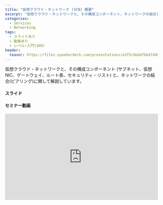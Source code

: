 ```yaml
---
title: "仮想クラウド・ネットワーク (VCN) 概要"
excerpt: "仮想クラウド・ネットワークと、その構成コンポーネント、ネットワークの結合(ピアリング)に関して解説しています"
categories:
  - Services
  - Networking
tags:
  - スライドあり
  - 動画あり
  - レベル:入門(100)
header:
  teaser: https://files.speakerdeck.com/presentations/a3f5c9eb4fbb4fd49a20eaf26117024a/slide_0.jpg
---
```


仮想クラウド・ネットワークと、その構成コンポーネント (サブネット、仮想NIC、ゲートウェイ、ルート表、セキュリティ・リスト) と、ネットワークの結合(ピアリング)に関して解説しています。

#### スライド

<div style="max-width:768px">

<!-- Speakerdeckから Embeded リンクを取得して貼り付け (ここから) -->
<script async class="speakerdeck-embed" data-id="a3f5c9eb4fbb4fd49a20eaf26117024a" data-ratio="1.77777777777778" src="//speakerdeck.com/assets/embed.js"></script>
<!-- Speakerdeckから Embeded リンクを取得して貼り付け (ここまで) -->

</div>


#### セミナー動画

<!-- Oracle Vide Hub から Embed リンクを取得して貼り付け (ここから) リンク取得時には Player Size を 768x432 に、Responsive Sizing を有効にして取得してください -->
<div style="max-width:768px"><div style="position:relative;padding-bottom:56.25%"><iframe id="kaltura_player" src="https://cdnapisec.kaltura.com/p/2171811/sp/217181100/embedIframeJs/uiconf_id/35965902/partner_id/2171811?iframeembed=true&playerId=kaltura_player&entry_id=0_5ti7elke&flashvars[streamerType]=auto&amp;flashvars[localizationCode]=en&amp;flashvars[leadWithHTML5]=true&amp;flashvars[sideBarContainer.plugin]=true&amp;flashvars[sideBarContainer.position]=left&amp;flashvars[sideBarContainer.clickToClose]=true&amp;flashvars[chapters.plugin]=true&amp;flashvars[chapters.layout]=vertical&amp;flashvars[chapters.thumbnailRotator]=false&amp;flashvars[streamSelector.plugin]=true&amp;flashvars[EmbedPlayer.SpinnerTarget]=videoHolder&amp;flashvars[dualScreen.plugin]=true&amp;flashvars[hotspots.plugin]=1&amp;flashvars[Kaltura.addCrossoriginToIframe]=true&amp;&wid=1_jn33rh9r" width="768" height="432" allowfullscreen webkitallowfullscreen mozAllowFullScreen allow="autoplay *; fullscreen *; encrypted-media *" sandbox="allow-forms allow-same-origin allow-scripts allow-top-navigation allow-pointer-lock allow-popups allow-modals allow-orientation-lock allow-popups-to-escape-sandbox allow-presentation allow-top-navigation-by-user-activation" frameborder="0" title="Kaltura Player" style="position:absolute;top:0;left:0;width:100%;height:100%"></iframe></div></div>
<!-- Oracle Vide Hub から Embed リンクを取得して貼り付け (ここまで) -->
